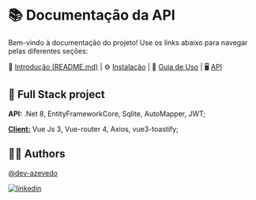﻿# 📚 Documentação da API

Bem-vindo à documentação do projeto! Use os links abaixo para navegar pelas diferentes seções:

🏁 [Introdução (README.md)](README.md)  | ⚙️ [Instalação](docs/INSTALL.md) | 📓 [Guia de Uso](docs/USAGE.md) | 🖥️ [API](docs/API.md)

## 🔋 Full Stack project

**API:** .Net 8, EntityFrameworkCore, Sqlite, AutoMapper, JWT;

[**Client:**](https://github.com/dev-azevedo/FrontSalesCrud) Vue Js 3, Vue-router 4, Axios, vue3-toastify;


## ✌🏼 Authors

[@dev-azevedo](https://github.com/dev-azevedo)

[![linkedin](https://img.shields.io/badge/linkedin-0A66C2?style=for-the-badge&logo=linkedin&logoColor=white)](https://www.linkedin.com/in/dev-azevedo/)